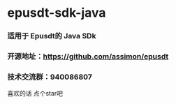 # epusdt-sdk-java

### 适用于 Epusdt的 Java SDk
### 开源地址：https://github.com/assimon/epusdt
### 技术交流群：940086807

喜欢的话 点个star吧
